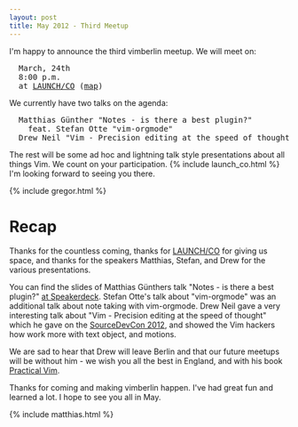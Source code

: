 ```yaml
---
layout: post
title: May 2012 - Third Meetup
---
```


I'm happy to announce the third vimberlin meetup. We will meet on:

<pre>
  March, 24th
  8:00 p.m.
  at <a href="https://launchco.com/etc/#coworking">LAUNCH/CO</a> (<a href="http://g.co/maps/k62eb">map</a>)
</pre>

We currently have two talks on the agenda:

<pre>
  Matthias Günther "Notes - is there a best plugin?"
    feat. Stefan Otte "vim-orgmode"
  Drew Neil "Vim - Precision editing at the speed of thought"
</pre>

The rest will be some ad hoc and lightning talk style presentations about all things Vim. We count on your participation.
{% include launch_co.html %} I'm looking forward to seeing you there.

{% include gregor.html %}


# Recap

Thanks for the countless coming, thanks for [LAUNCH/CO](https://launchco.com/etc/#coworking) for giving us space, and thanks for
the speakers Matthias, Stefan, and Drew for the various presentations.

You can find the slides of Matthias Günthers talk "Notes - is there a best plugin?"
[at Speakerdeck](https://speakerdeck.com/u/wikimatze/p/notes-is-there-a-best-plugin). Stefan Otte's talk about "vim-orgmode" was an
additional talk about note taking with vim-orgmode. Drew Neil gave a very interesting talk about "Vim - Precision editing at the
speed of thought" which he gave on the [SourceDevCon 2012](http://www.sourcedevcon.eu/), and showed the Vim hackers how work more
with text object, and motions.

We are sad to hear that Drew will leave Berlin and that our future meetups will be without him - we wish you all the best in
England, and with his book [Practical Vim](http://pragprog.com/book/dnvim/practical-vim).

Thanks for coming and making vimberlin happen. I've had great fun and learned a lot. I hope to see you all in May.

{% include matthias.html %}

